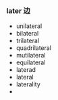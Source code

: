 ### later  边

- unilateral
- bilateral
- trilateral
- quadrilateral
- mutilateral
- equilateral
- laterad
- lateral
- laterality
- 
